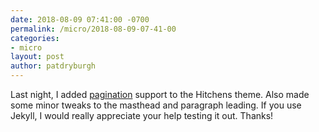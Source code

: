 ```yaml
---
date: 2018-08-09 07:41:00 -0700
permalink: /micro/2018-08-09-07-41-00
categories:
- micro
layout: post
author: patdryburgh
---
```


Last night, I added [pagination](https://github.com/patdryburgh/hitchens/releases/tag/v0.2.0) support to the Hitchens theme. Also made some minor tweaks to the masthead and paragraph leading. If you use Jekyll, I would really appreciate your help testing it out. Thanks!